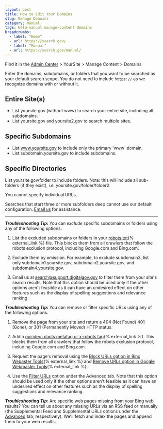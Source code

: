 ```yaml
---
layout: post
title: How to Edit Your Domains
slug: Manage Domains
category: manual
tags: help-manual manage-content domains
breadcrumbs:
  - label: “Home”
  - url: https://search.gov/
  - label: “Manual”
  - url: https://search.gov/manual/
---
```


Find it in the [Admin Center](https://search.usa.gov/sites/) > YourSite > Manage Content > Domains

Enter the domains, subdomains, or folders that you want to be searched as your default search scope. You do not need to include `https://` as we recognize domains with or without it.

## Entire Site(s)

* List yoursite.gov (without www) to search your entire site, including all subdomains.
* List yoursite.gov and yoursite2.gov to search multiple sites.

## Specific Subdomains

* List www.yoursite.gov to include only the primary 'www' domain.
* List subdomain.yoursite.gov to include subdomains.

## Specific Directories

List yoursite.gov/folder to include folders. Note: this will include all sub-folders (if they exist), i.e. yoursite.gov/folder/folder2.

You cannot specify individual URLs.

Searches that start three or more subfolders deep cannot use our default configuration. [Email us](mailto:search@support.digitalgov.gov) for assistance.

---

***Troubleshooting Tip:*** You can *exclude* specific subdomains or folders using any of the following options.

1. List the excluded subdomains or folders in your [robots.txt](http://www.robotstxt.org){% external_link %} file. This blocks them from all crawlers that follow the robots exclusion protocol, including Google.com and Bing.com.

2. Exclude them by omission. For example, to exclude subdomain3, list only subdomain1.yoursite.gov, subdomain2.yoursite.gov, and subdomain4.yoursite.gov.

3. Email us at <search@support.digitalgov.gov> to filter them from your site's search results. Note that this option should be used only if the other options aren't feasible as it can have an undesired effect on other features such as the display of spelling suggestions and relevance ranking.

<a id="filter"></a>***Troubleshooting Tip:*** You can remove or filter specific URLs using any of the following options.

1. Remove the page from your site and return a 404 (Not Found) 401 (Gone), or 301 (Permanently Moved) HTTP status.

2. Add a [noindex robots metatag or x-robots tag](https://developers.google.com/webmasters/control-crawl-index/docs/robots_meta_tag?csw=1){% external_link %}. This blocks them from all crawlers that follow the robots exclusion protocol, including Google.com and Bing.com.

3. Request the page's removal using the [Block URLs option in Bing Webaster Tools](http://www.bing.com/webmaster/help/block-urls-from-bing-264e560a){% external_link %} and [Remove URLs option in Google Webmaster Tools](https://support.google.com/webmasters/answer/1663419){% external_link %}.

4. Use the [Filter URLs](https://search.gov/manual/filter-content.html) option under the Advanced tab. Note that this option should be used only if the other options aren't feasible as it can have an undesired effect on other features such as the display of spelling suggestions and relevance ranking.

***Troubleshooting Tip:*** Are specific web pages missing from your Bing web results? You can tell us about any missing URLs via an RSS feed or manually (the Supplemental Feed and Supplemental URLs options under the [Advanced](https://search.gov/manual/domains-advanced.html) tab, respectively). We'll fetch and index the pages and append them to your web results.
